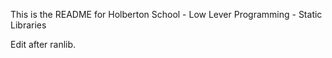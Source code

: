 This is the README for Holberton School - Low Lever Programming - Static Libraries

Edit after ranlib.
